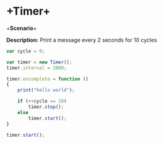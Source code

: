 # +Timer+


+**Scenario**+

**Description:** Print a message every 2 seconds for 10 cycles

```javascript
var cycle = 0;

var timer = new Timer();
timer.interval = 2000;

timer.oncomplete = function ()
{
    print("hello world");

    if (++cycle == 10)
        timer.stop();
    else
        timer.start();
}

timer.start();
```
